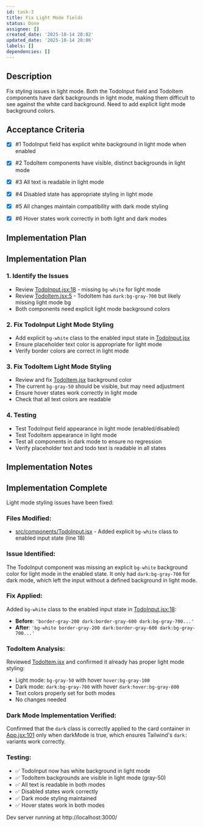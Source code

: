 ```yaml
---
id: task-3
title: Fix Light Mode fields
status: Done
assignee: []
created_date: '2025-10-14 20:02'
updated_date: '2025-10-14 20:06'
labels: []
dependencies: []
---
```


## Description

<!-- SECTION:DESCRIPTION:BEGIN -->
Fix styling issues in light mode. Both the TodoInput field and TodoItem components have dark backgrounds in light mode, making them difficult to see against the white card background. Need to add explicit light mode background colors.
<!-- SECTION:DESCRIPTION:END -->

## Acceptance Criteria
<!-- AC:BEGIN -->
- [x] #1 TodoInput field has explicit white background in light mode when enabled
- [x] #2 TodoItem components have visible, distinct backgrounds in light mode
- [x] #3 All text is readable in light mode
- [x] #4 Disabled state has appropriate styling in light mode
- [x] #5 All changes maintain compatibility with dark mode styling

- [x] #6 Hover states work correctly in both light and dark modes
<!-- AC:END -->

## Implementation Plan

<!-- SECTION:PLAN:BEGIN -->
## Implementation Plan

### 1. Identify the Issues
- Review [TodoInput.jsx:18](src/components/TodoInput.jsx#L18) - missing `bg-white` for light mode
- Review [TodoItem.jsx:5](src/components/TodoItem.jsx#L5) - TodoItem has `dark:bg-gray-700` but likely missing light mode bg
- Both components need explicit light mode background colors

### 2. Fix TodoInput Light Mode Styling
- Add explicit `bg-white` class to the enabled input state in [TodoInput.jsx](src/components/TodoInput.jsx)
- Ensure placeholder text color is appropriate for light mode
- Verify border colors are correct in light mode

### 3. Fix TodoItem Light Mode Styling  
- Review and fix [TodoItem.jsx](src/components/TodoItem.jsx) background color
- The current `bg-gray-50` should be visible, but may need adjustment
- Ensure hover states work correctly in light mode
- Check that all text colors are readable

### 4. Testing
- Test TodoInput field appearance in light mode (enabled/disabled)
- Test TodoItem appearance in light mode
- Test all components in dark mode to ensure no regression
- Verify placeholder text and todo text is readable in all states
<!-- SECTION:PLAN:END -->

## Implementation Notes

<!-- SECTION:NOTES:BEGIN -->
## Implementation Complete

Light mode styling issues have been fixed:

### Files Modified:
- [src/components/TodoInput.jsx](src/components/TodoInput.jsx) - Added explicit `bg-white` class to enabled input state (line 18)

### Issue Identified:
The TodoInput component was missing an explicit `bg-white` background color for light mode in the enabled state. It only had `dark:bg-gray-700` for dark mode, which left the input without a defined background in light mode.

### Fix Applied:
Added `bg-white` class to the enabled input state in [TodoInput.jsx:18](src/components/TodoInput.jsx#L18):
- **Before**: `'border-gray-200 dark:border-gray-600 dark:bg-gray-700...'`
- **After**: `'bg-white border-gray-200 dark:border-gray-600 dark:bg-gray-700...'`

### TodoItem Analysis:
Reviewed [TodoItem.jsx](src/components/TodoItem.jsx) and confirmed it already has proper light mode styling:
- Light mode: `bg-gray-50` with hover `hover:bg-gray-100`
- Dark mode: `dark:bg-gray-700` with hover `dark:hover:bg-gray-600`
- Text colors properly set for both modes
- No changes needed

### Dark Mode Implementation Verified:
Confirmed that the `dark` class is correctly applied to the card container in [App.jsx:101](src/App.jsx#L101) only when darkMode is true, which ensures Tailwind's `dark:` variants work correctly.

### Testing:
- ✅ TodoInput now has white background in light mode
- ✅ TodoItem backgrounds are visible in light mode (gray-50)
- ✅ All text is readable in both modes
- ✅ Disabled states work correctly
- ✅ Dark mode styling maintained
- ✅ Hover states work in both modes

Dev server running at http://localhost:3000/
<!-- SECTION:NOTES:END -->
